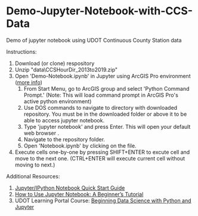 # Demo-Jupyter-Notebook-with-CCS-Data
Demo of jupyter notebook using UDOT Continuous County Station data

Instructions:
1. Download (or clone) respository
2. Unzip "data\CCSHourDir_2013to2019.zip"
3. Open 'Demo-Notebook.ipynb' in Jupyter using ArcGIS Pro environment ([more info](https://developers.arcgis.com/python/guide/using-the-jupyter-notebook-environment/))
    1. From Start Menu, go to ArcGIS group and select 'Python Command Prompt.' (Note: This will load command prompt in ArcGIS Pro's active python environment)
    2. Use DOS commands to navigate to directory with downloaded repository. You must be in the downloaded folder or above it to be able to access jupyter notebook.
    3. Type 'jupyter notebook' and press Enter. This will open your default web browser .
    4. Navigate to the repository folder.
    5. Open 'Notebook.ipynb' by clicking on the file.
4. Execute cells one-by-one by pressing SHIFT+ENTER to excute cell and move to the next one. (CTRL+ENTER will execute current cell without moving to next.)


Additional Resources:
1. [Jupyter/IPython Notebook Quick Start Guide](https://jupyter-notebook-beginner-guide.readthedocs.io/en/latest/execute.html)
2. [How to Use Jupyter Notebook: A Beginner’s Tutorial](https://www.dataquest.io/blog/jupyter-notebook-tutorial/)
3. UDOT Learning Portal Course: [Beginning Data Science with Python and Jupyter](https://utah-udotu_public.sabacloud.com/Saba/Web_spf/NA1PRD0101/common/ledetail/cours000000000026969)
